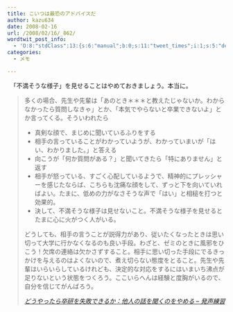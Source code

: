 ```yaml
---
title: こいつは最恐のアドバイスだ
author: kazu634
date: 2008-02-16
url: /2008/02/16/_862/
wordtwit_post_info:
  - 'O:8:"stdClass":13:{s:6:"manual";b:0;s:11:"tweet_times";i:1;s:5:"delay";i:0;s:7:"enabled";i:1;s:10:"separation";s:2:"60";s:7:"version";s:3:"3.7";s:14:"tweet_template";b:0;s:6:"status";i:2;s:6:"result";a:0:{}s:13:"tweet_counter";i:2;s:13:"tweet_log_ids";a:1:{i:0;i:3733;}s:9:"hash_tags";a:0:{}s:8:"accounts";a:1:{i:0;s:7:"kazu634";}}'
categories:
  - メモ

---
```

<div class="section">
<p>
    　「不満そうな様子」を見せることはやめておきましょう。本当に。
</p>
  
<blockquote title="どうやったら卒研を失敗できるか：他人の話を聞くのをやめる - 発声練習" cite="http://d.hatena.ne.jp/next49/20080214/p1">
<p>
      多くの場合、先生や先輩は「あのとき＊＊＊と教えたじゃないか。わからなかったら質問しなきゃ」とか、「本気でやらないと卒業できないよ」とか言ってくる。そういわれたら
</p>
    
<ul>
<li>
        真剣な顔で、まじめに聞いているふりをする
</li>
<li>
        相手の言っていることがわかっていようが、わかっていまいが「はい、わかりました。」と答える
</li>
<li>
        向こうが「何か質問がある？」と聞いてきたら「特にありません」と返す
</li>
<li>
        相手が怒っている、すごく心配しているようで、精神的にプレッシャーを感じたならば、こちらも沈痛な顔をして、ずっと下を向いていればよい。たまに、低めの力がなさそうな声で「はい」と相槌を打つと効果的。
</li>
<li>
        決して、不満そうな様子は見せないこと。不満そうな様子を見せるとたまに心に火がつく人がいる。
</li>
</ul>
    
<p>
      どうしても、相手の言うことが説得力があり、従いたくなったときは思い切って大学に行かなくなるのも良い手段。わざと、ゼミのときに風邪をひこう！欠席の連絡は欠かさずすること。相手に思い切った手段にでるきっかけを与えるのはよくないので、煮え切らない態度をとること。先生や先輩はいらいらしているけれども、決定的な対応をするにはいまいち沸点が足りないという状態をつくろう。ここいらへんは経験と度胸がいるので、自分を信じてがんばろう。
</p>
    
<p>
<cite><a href="http://d.hatena.ne.jp/next49/20080214/p1" onclick="__gaTracker('send', 'event', 'outbound-article', 'http://d.hatena.ne.jp/next49/20080214/p1', 'どうやったら卒研を失敗できるか：他人の話を聞くのをやめる &#8211; 発声練習');" target="_blank">どうやったら卒研を失敗できるか：他人の話を聞くのをやめる &#8211; 発声練習</a></cite>
</p>
</blockquote>
</div>